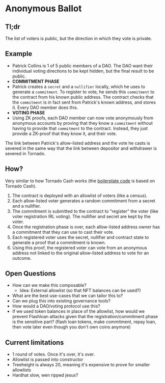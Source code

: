 # Anonymous Ballot

## Tl;dr

The list of voters is public, but the direction in which they vote is private.

## Example

- Patrick Collins is 1 of 5 public members of a DAO. The DAO want their individual voting directions to be kept hidden, but the final result to be public.
- **COMMITMENT PHASE**
- Patrick creates a `secret` and a `nullifier` locally, which he uses to generate a `commitment`. To register to vote, he sends this `commitment` to the contract from his known public address. The contract checks that the `commitment` is in fact sent from Patrick's known address, and stores it. Every DAO member does this.
- **VOTING PHASE**
- Using ZK proofs, each DAO member can now vote anonymously from anonymous accounts by proving that they know a `commitment` without having to provide that `commitment` to the contract. Instead, they just provide a ZK-proof that they know it, and their vote.

The link between Patrick's allow-listed address and the vote he casts is severed in the same way that the link between depositor and withdrawer is severed in Tornado.

## How?

Very similar to how Tornado Cash works (the [boilerplate code](https://github.com/TheBojda/zk-merkle-tree) is based on Tornado Cash).

1. The contract is deployed with an allowlist of voters (like a census).
2. Each allow-listed voter generates a random commitment from a secret and a nullifier.
3. The commitment is submitted to the contract to "register" the voter (like voter registration IRL voting). The nullifier and secret are kept by the voter.
4. Once the registration phase is over, each allow-listed address owner has a commitment that they can use to cast their vote.
5. Each registered voter uses the secret, nullifier and contract state to generate a proof that a commitment is known.
6. Using this proof, the registered voter can vote from an anonymous address not linked to the original allow-listed address to vote for an outcome.

## Open Questions

- How can we make this composable?
  - Idea: External allowlist (so that NFT balances can be used?)
- What are the best use-cases that we can tailor this to?
- Can we plug this into existing governance tools?
- How would a DAO/voting protocol use this?
- If we used token balances in place of the allowlist, how would we prevent Flashloan attacks given that the registration/commitment phase is the sensitive part? (flash loan tokens, make commitment, repay loan, then vote later even though you don't own coins anymore)

## Current limitations

- 1 round of votes. Once it's over, it's over.
- Allowlist is passed into constructor
- Treeheight is always 20, meaning it's expensive to prove for smaller allowlists
- Hardhat slow, wen ripped jesus?